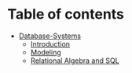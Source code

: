 # Table of contents

* [Database-Systems](README.md)
  * [Introduction](Database-Systems/introduction.md)
  * [Modeling](Database-Systems/modeling.md)
  * [Relational Algebra and SQL](Database-Systems/relational_algebra_and_SQL.md)

